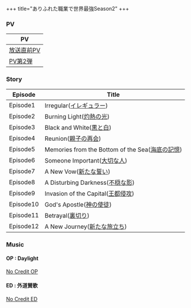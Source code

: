 +++
title="ありふれた職業で世界最強Season2"
+++

### PV
| PV                                                    |
| ----------------------------------------------------- |
| [放送直前PV](https://www.youtube.com/watch?v=JoFedOjH1uY) |
| [PV第2弾](https://www.youtube.com/watch?v=a4VkLBHiPjo)  |

### Story
| Episode   | Title                                                                          |
| --------- | ------------------------------------------------------------------------------ |
| Episode1  | Irregular([イレギュラー](https://arifureta.com/story/3149))                          |
| Episode2  | Burning Light([灼熱の光](https://arifureta.com/story/3156))                        |
| Episode3  | Black and White([黒と白](https://arifureta.com/story/3163))                       |
| Episode4  | Reunion([親子の再会](https://arifureta.com/story/3170))                             |
| Episode5  | Memories from the Bottom of the Sea([海底の記憶](https://arifureta.com/story/3177)) |
| Episode6  | Someone Important([大切な人](https://arifureta.com/story/3184))                    |
| Episode7  | A New Vow([新たな誓い](https://arifureta.com/story/3193))                           |
| Episode8  | A Disturbing Darkness([不穏な影](https://arifureta.com/story/3200))                |
| Episode9  | Invasion of the Capital([王都侵攻](https://arifureta.com/story/3207))              |
| Episode10 | God's Apostle([神の使徒](https://arifureta.com/story/3214))                        |
| Episode11 | Betrayal([裏切り](https://arifureta.com/story/3221))                              |
| Episode12 | A New Journey([新たな旅立ち](https://arifureta.com/story/3228))                      |

### Music
#### OP : Daylight
[No Credit OP](https://youtu.be/9IxnL13rinc?si=rJ5wXtorA0vSWX8l)


#### ED : 外道賛歌
[No Credit ED](https://youtu.be/JtQeB0kNiu0?si=Z0C0j65KE98kS2He)


